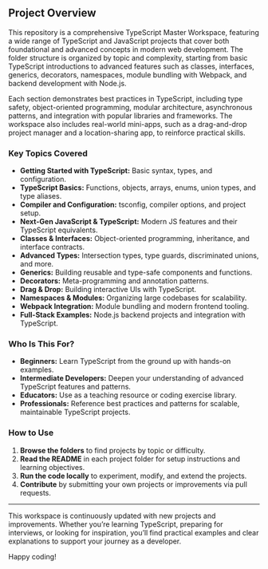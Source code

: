 ## Project Overview

This repository is a comprehensive TypeScript Master Workspace, featuring a wide range of TypeScript and JavaScript projects that cover both foundational and advanced concepts in modern web development. The folder structure is organized by topic and complexity, starting from basic TypeScript introductions to advanced features such as classes, interfaces, generics, decorators, namespaces, module bundling with Webpack, and backend development with Node.js.

Each section demonstrates best practices in TypeScript, including type safety, object-oriented programming, modular architecture, asynchronous patterns, and integration with popular libraries and frameworks. The workspace also includes real-world mini-apps, such as a drag-and-drop project manager and a location-sharing app, to reinforce practical skills.

### Key Topics Covered

- **Getting Started with TypeScript:** Basic syntax, types, and configuration.
- **TypeScript Basics:** Functions, objects, arrays, enums, union types, and type aliases.
- **Compiler and Configuration:** tsconfig, compiler options, and project setup.
- **Next-Gen JavaScript & TypeScript:** Modern JS features and their TypeScript equivalents.
- **Classes & Interfaces:** Object-oriented programming, inheritance, and interface contracts.
- **Advanced Types:** Intersection types, type guards, discriminated unions, and more.
- **Generics:** Building reusable and type-safe components and functions.
- **Decorators:** Meta-programming and annotation patterns.
- **Drag & Drop:** Building interactive UIs with TypeScript.
- **Namespaces & Modules:** Organizing large codebases for scalability.
- **Webpack Integration:** Module bundling and modern frontend tooling.
- **Full-Stack Examples:** Node.js backend projects and integration with TypeScript.

### Who Is This For?

- **Beginners:** Learn TypeScript from the ground up with hands-on examples.
- **Intermediate Developers:** Deepen your understanding of advanced TypeScript features and patterns.
- **Educators:** Use as a teaching resource or coding exercise library.
- **Professionals:** Reference best practices and patterns for scalable, maintainable TypeScript projects.

### How to Use

1. **Browse the folders** to find projects by topic or difficulty.
2. **Read the README** in each project folder for setup instructions and learning objectives.
3. **Run the code locally** to experiment, modify, and extend the projects.
4. **Contribute** by submitting your own projects or improvements via pull requests.

---

This workspace is continuously updated with new projects and improvements. Whether you’re learning TypeScript, preparing for interviews, or looking for inspiration, you’ll find practical examples and clear explanations to support your journey as a developer.

Happy coding!
